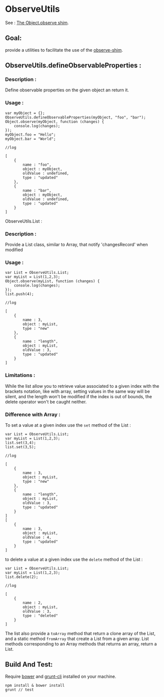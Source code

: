 ObserveUtils
============

See : [The Object.observe shim](https://github.com/KapIT/observe-shim).

Goal:
----
provide a utilities to facilitate the use of the [observe-shim](https://github.com/KapIT/observe-shim).


ObserveUtils.defineObservableProperties :
----------------------------

### Description :
Define observable properties on the given object an return it.

### Usage : 

    var myObject = {};
    ObserveUtils.defineObservableProperties(myObject, "foo", "bar");
    Object.observe(myObject, function (changes) {
        console.log(changes);
    });
    myObject.foo = "Hello";
    myObject.bar = "World";

    //log

    [
        {
            name : "foo",
            object : myObject,
            oldValue : undefined,
            type : "updated"
        },
        {
            name : "bar",
            object : myObject,
            oldValue : undefined,
            type : "updated"
        }
    ]

ObserveUtils.List :

### Description :
Provide a List class, similar to Array, that notify 'changesRecord' when modified

### Usage : 

    var List = ObserveUtils.List;
    var myList = List(1,2,3);
    Object.observe(myList, function (changes) {
        console.log(changes);
    });
    list.push(4);

    //log

    [
        {
            name : 3,
            object : myList,
            type : "new"
        },
        {
            name : "length",
            object : myList,
            oldValue : 3,
            type : "updated"
        }
    ]

### Limitations :

While the list allow you to retrieve value associated to a given index with the brackets notation, like with array, setting values in the same way will be silent, and the length won't be modified if the index is out of bounds, the delete operator won't be caught neither.

### Difference with Array :

To set a value at a given index use the <code>set</code> method of the List :  

    var List = ObserveUtils.List;
    var myList = List(1,2,3);
    list.set(3,4);
    list.set(3,5);
    
    //log

    [
        {
            name : 3,
            object : myList,
            type : "new"
        },
        {
            name : "length",
            object : myList,
            oldValue : 3,
            type : "updated"
        }
    ]
    [
        {
            name : 3,
            object : myList,
            oldValue : 4,
            type : "updated"
        }
    ]

to delete a value at a given index use the <code>delete</code>  method of the List :

    var List = ObserveUtils.List;
    var myList = List(1,2,3);
    list.delete(2);

    //log
   
    [
        {
            name : 2,
            object : myList,
            oldValue : 3,
            type : "deleted"
        }
    ]
    
The list also provide a <code>toArray</code> method that return a clone array of the List, and a static method <code>fromArray</code> that create a List from a given array.
List methods corresponding to an Array methods that returns an array, return a List.

Build And Test:
---------------

Require [bower](https://github.com/twitter/bower) and [grunt-cli](https://github.com/gruntjs/grunt-cli) installed on your machine.

    npm install & bower install
    grunt // test 
